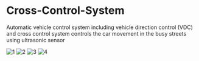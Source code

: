 # Cross-Control-System
Automatic vehicle control system including vehicle direction control (VDC) and cross control system controls the car movement in the busy streets using ultrasonic sensor

![1](https://user-images.githubusercontent.com/111448598/197799441-8e218be4-62ea-4e64-a737-c20b35733366.JPG)
![2](https://user-images.githubusercontent.com/111448598/197799468-7e35e508-6808-4f44-aa22-a039da74d3e2.JPG)
![3](https://user-images.githubusercontent.com/111448598/197799458-f9fcba5c-c403-466b-993f-68b3722614eb.JPG)
![4](https://user-images.githubusercontent.com/111448598/197799440-acff306f-e489-4076-bfa3-2f4ca29b5ff1.JPG)
